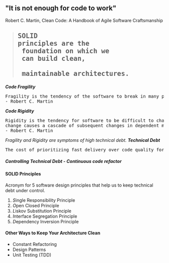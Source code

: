 ## "It is not enough for code to work"
Robert C. Martin, Clean Code: A Handbook of Agile Software Craftsmanship 
> ## <pre>SOLID principles are the <br> foundation on which we <br>    can build clean, <br> maintainable architectures.</pre>
***Code Fragility*** 
<pre>
Fragility is the tendency of the software to break in many places every time it is changed.
- Robert C. Martin
</pre>
***Code Rigidity***
<pre>
Rigidity is the tendency for software to be difficult to change, even in simple ways. Every 
change causes a cascade of subsequent changes in dependent modules.
- Robert C. Martin
</pre>
*Fragility and Rigidity are symptoms of high technical debt.*
***Technical Debt***
<pre>
The cost of prioritizing fast delivery over code quality for long periods of time.
</pre> 
##### Controlling Technical Debt - Continuous code refactor
#### SOLID Principles 
Acronym for 5 software design principles that help us to keep technical debt under control.
1. *S*ingle Responsibility Principle
2. *O*pen Closed Principle
3. *L*iskov Substitution Principle
4. *I*nterface Segregation Principle
5. *D*ependency Inversion Principle

#### Other Ways to Keep Your Architecture Clean
* Constant Refactoring
* Design Patterns
* Unit Testing (TDD)